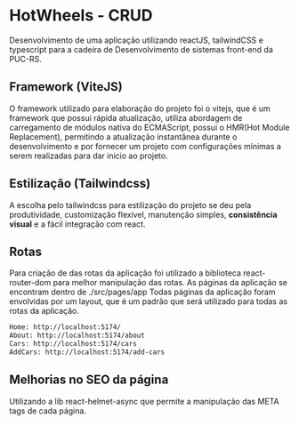 # HotWheels - CRUD
Desenvolvimento de uma aplicação utilizando reactJS, tailwindCSS e typescript para a cadeira de Desenvolvimento de sistemas front-end da PUC-RS.

## Framework (ViteJS)
O framework utilizado para elaboração do projeto foi o vitejs, que é um framework que possui rápida atualização, utiliza abordagem de carregamento de módulos nativa do ECMAScript, possui o HMR(Hot Module Replacement), permitindo a atualização instantânea durante o desenvolvimento e por fornecer um projeto com configurações mínimas a serem realizadas para dar inicio ao projeto.

## Estilização (Tailwindcss)
A escolha pelo tailwindcss para estilização do projeto se deu pela produtividade, customização flexível, manutenção simples, **consistência visual** e a fácil integração com react.

## Rotas
Para criação de das rotas da aplicação foi utilizado a biblioteca react-router-dom para melhor manipulação das rotas.
As páginas da aplicação se encontram dentro de ./src/pages/app
Todas páginas da aplicação foram envolvidas por um layout, que é um padrão que será utilizado para todas as rotas da aplicação.

```bash
Home: http://localhost:5174/
About: http://localhost:5174/about
Cars: http://localhost:5174/cars
AddCars: http://localhost:5174/add-cars
```

## Melhorias no SEO da página
Utilizando a lib react-helmet-async que permite a manipulação das META tags de cada página.